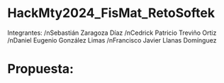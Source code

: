# HackMty2024_FisMat_RetoSoftek

Integrantes:
/nSebastián Zaragoza Díaz
/nCedrick Patricio Treviño Ortiz
/nDaniel Eugenio González Limas
/nFrancisco Javier Llanas Domínguez

# Propuesta:
